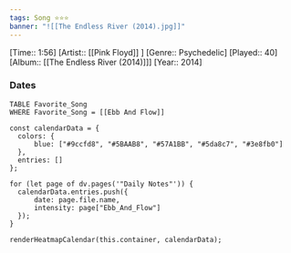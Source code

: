 ```yaml
---
tags: Song ⭐⭐⭐ 
banner: "![[The Endless River (2014).jpg]]"
---
```

[Time:: 1:56]
[Artist:: [[Pink Floyd]] ]
[Genre:: Psychedelic]
[Played:: 40]
[Album:: [[The Endless River (2014)]]]
[Year:: 2014]
### Dates
````dataview
TABLE Favorite_Song
WHERE Favorite_Song = [[Ebb And Flow]]
````

  ```dataviewjs
const calendarData = { 
	colors: { 
		blue: ["#9ccfd8", "#5BAAB8", "#57A1BB", "#5da8c7", "#3e8fb0"] 
	}, 
	entries: [] 
}; 

for (let page of dv.pages('"Daily Notes"')) { 
	calendarData.entries.push({ 
		date: page.file.name, 
		intensity: page["Ebb_And_Flow"]
	}); 
} 

renderHeatmapCalendar(this.container, calendarData);
```
